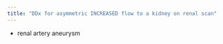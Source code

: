 ```yaml
---
title: "DDx for asymmetric INCREASED flow to a kidney on renal scan"
---
```

- renal artery aneurysm

